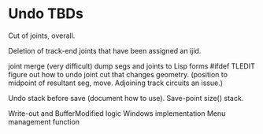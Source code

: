 # Undo TBDs

Cut of joints, overall.

Deletion of track-end joints that have been assigned an ijid.

joint merge (very difficult)
dump segs and joints to Lisp forms #ifdef TLEDIT
figure out how to undo joint cut that changes geometry.
  (position to midpoint of resultant seg, move.
   Adjoining track circuits an issue.)


Undo stack before save (document how to use).  Save-point size() stack.

Write-out and BufferModified logic
Windows implementation
   Menu management function 
